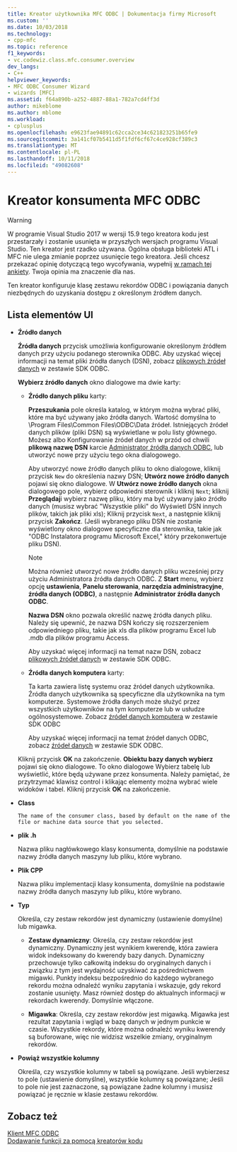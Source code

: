 ```yaml
---
title: Kreator użytkownika MFC ODBC | Dokumentacja firmy Microsoft
ms.custom: ''
ms.date: 10/03/2018
ms.technology:
- cpp-mfc
ms.topic: reference
f1_keywords:
- vc.codewiz.class.mfc.consumer.overview
dev_langs:
- C++
helpviewer_keywords:
- MFC ODBC Consumer Wizard
- wizards [MFC]
ms.assetid: f64a890b-a252-4887-88a1-782a7cd4ff3d
author: mikeblome
ms.author: mblome
ms.workload:
- cplusplus
ms.openlocfilehash: e9623fae94891c62cca2ce34c621823251b65fe9
ms.sourcegitcommit: 3a141cf07b5411d5f1fdf6cf67c4ce928cf389c3
ms.translationtype: MT
ms.contentlocale: pl-PL
ms.lasthandoff: 10/11/2018
ms.locfileid: "49082608"
---
```

# <a name="mfc-odbc-consumer-wizard"></a>Kreator konsumenta MFC ODBC

> [!WARNING]
> W programie Visual Studio 2017 w wersji 15.9 tego kreatora kodu jest przestarzały i zostanie usunięta w przyszłych wersjach programu Visual Studio. Ten kreator jest rzadko używana. Ogólna obsługa biblioteki ATL i MFC nie ulega zmianie poprzez usunięcie tego kreatora. Jeśli chcesz przekazać opinię dotyczącą tego wycofywania, wypełnij [w ramach tej ankiety](https://www.surveymonkey.com/r/QDWKKCN). Twoja opinia ma znaczenie dla nas.

Ten kreator konfiguruje klasę zestawu rekordów ODBC i powiązania danych niezbędnych do uzyskania dostępu z określonym źródłem danych.

## <a name="uielement-list"></a>Lista elementów UI

- **Źródło danych**

   **Źródła danych** przycisk umożliwia konfigurowanie określonym źródłem danych przy użyciu podanego sterownika ODBC. Aby uzyskać więcej informacji na temat pliki źródła danych (DSN), zobacz [plikowych źródeł danych](/previous-versions/windows/desktop/ms715401) w zestawie SDK ODBC.

   **Wybierz źródło danych** okno dialogowe ma dwie karty:

   - **Źródło danych pliku** karty:

      **Przeszukania** pole określa katalog, w którym można wybrać pliki, które ma być używany jako źródła danych. Wartość domyślna to \Program Files\Common Files\ODBC\Data źródeł. Istniejących źródeł danych plików (pliki DSN) są wyświetlane w polu listy głównego. Możesz albo Konfigurowanie źródeł danych w przód od chwili **plikową nazwę DSN** karcie [Administrator źródła danych ODBC](/previous-versions/windows/desktop/ms714024), lub utworzyć nowe przy użyciu tego okna dialogowego.

      Aby utworzyć nowe źródło danych pliku to okno dialogowe, kliknij przycisk `New` do określenia nazwy DSN; **Utwórz nowe źródło danych** pojawi się okno dialogowe. W **Utwórz nowe źródło danych** okna dialogowego pole, wybierz odpowiedni sterownik i kliknij `Next`; kliknij **Przeglądaj**i wybierz nazwę pliku, który ma być używany jako źródło danych (musisz wybrać "Wszystkie pliki" do Wyświetl DSN innych plików, takich jak pliki xls); Kliknij przycisk `Next`, a następnie kliknij przycisk **Zakończ**. (Jeśli wybranego pliku DSN nie zostanie wyświetlony okno dialogowe specyficzne dla sterownika, takie jak "ODBC Instalatora programu Microsoft Excel," który przekonwertuje pliku DSN).

      > [!NOTE]
      > Można również utworzyć nowe źródło danych pliku wcześniej przy użyciu Administratora źródła danych ODBC. Z **Start** menu, wybierz opcję **ustawienia**, **Panelu sterowania**, **narzędzia administracyjne**, **źródła danych (ODBC)**, a następnie **Administrator źródła danych ODBC**.

      **Nazwa DSN** okno pozwala określić nazwę źródła danych pliku. Należy się upewnić, że nazwa DSN kończy się rozszerzeniem odpowiedniego pliku, takie jak xls dla plików programu Excel lub .mdb dla plików programu Access.

      Aby uzyskać więcej informacji na temat nazw DSN, zobacz [plikowych źródeł danych](/previous-versions/windows/desktop/ms715401) w zestawie SDK ODBC.

   - **Źródła danych komputera** karty:

      Ta karta zawiera listę systemu oraz źródeł danych użytkownika. Źródła danych użytkownika są specyficzne dla użytkownika na tym komputerze. Systemowe źródła danych może służyć przez wszystkich użytkowników na tym komputerze lub w usłudze ogólnosystemowe. Zobacz [źródeł danych komputera](/previous-versions/windows/desktop/ms710952) w zestawie SDK ODBC

      Aby uzyskać więcej informacji na temat źródeł danych ODBC, zobacz [źródeł danych](/previous-versions/windows/desktop/ms711688) w zestawie SDK ODBC.

   Kliknij przycisk **OK** na zakończenie. **Obiektu bazy danych wybierz** pojawi się okno dialogowe. To okno dialogowe Wybierz tabelę lub wyświetlić, które będą używane przez konsumenta. Należy pamiętać, że przytrzymać klawisz control i klikając elementy można wybrać wiele widoków i tabel. Kliknij przycisk **OK** na zakończenie.

- **Class**

      The name of the consumer class, based by default on the name of the file or machine data source that you selected.

- **plik .h**

   Nazwa pliku nagłówkowego klasy konsumenta, domyślnie na podstawie nazwy źródła danych maszyny lub pliku, które wybrano.

- **Plik CPP**

   Nazwa pliku implementacji klasy konsumenta, domyślnie na podstawie nazwy źródła danych maszyny lub pliku, które wybrano.

- **Typ**

   Określa, czy zestaw rekordów jest dynamiczny (ustawienie domyślne) lub migawka.

   - **Zestaw dynamiczny**: Określa, czy zestaw rekordów jest dynamiczny. Dynamiczny jest wynikiem kwerendę, która zawiera widok indeksowany do kwerendy bazy danych. Dynamiczny przechowuje tylko całkowitą indeksu do oryginalnych danych i związku z tym jest wydajność uzyskiwać za pośrednictwem migawki. Punkty indeksu bezpośrednio do każdego wybranego rekordu można odnaleźć wyniku zapytania i wskazuje, gdy rekord zostanie usunięty. Masz również dostęp do aktualnych informacji w rekordach kwerendy. Domyślnie włączone.

   - **Migawka**: Określa, czy zestaw rekordów jest migawką. Migawka jest rezultat zapytania i wgląd w bazę danych w jednym punkcie w czasie. Wszystkie rekordy, które można odnaleźć wyniku kwerendy są buforowane, więc nie widzisz wszelkie zmiany, oryginalnym rekordów.

- **Powiąż wszystkie kolumny**

   Określa, czy wszystkie kolumny w tabeli są powiązane. Jeśli wybierzesz to pole (ustawienie domyślne), wszystkie kolumny są powiązane; Jeśli to pole nie jest zaznaczone, są powiązane żadne kolumny i musisz powiązać je ręcznie w klasie zestawu rekordów.

## <a name="see-also"></a>Zobacz też

[Klient MFC ODBC](../../mfc/reference/adding-an-mfc-odbc-consumer.md)<br/>
[Dodawanie funkcji za pomocą kreatorów kodu](../../ide/adding-functionality-with-code-wizards-cpp.md)

